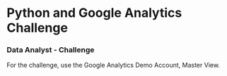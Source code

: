 # Python and Google Analytics Challenge

### Data Analyst - Challenge

For the challenge, use the Google Analytics Demo Account, Master View.
